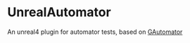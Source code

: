# UnrealAutomator

An unreal4 plugin for automator tests, based on [GAutomator](https://github.com/Tencent/GAutomator)
